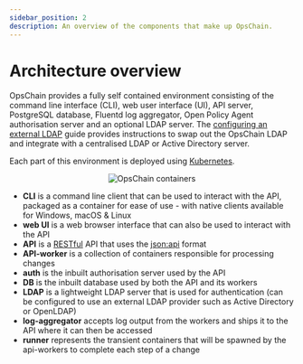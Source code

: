 ```yaml
---
sidebar_position: 2
description: An overview of the components that make up OpsChain.
---
```


# Architecture overview

OpsChain provides a fully self contained environment consisting of the command line interface (CLI), web user interface (UI), API server, PostgreSQL database, Fluentd log aggregator, Open Policy Agent authorisation server and an optional LDAP server. The [configuring an external LDAP](../operations/opschain-ldap.md#configuring-an-external-ldap) guide provides instructions to swap out the OpsChain LDAP and integrate with a centralised LDAP or Active Directory server.

Each part of this environment is deployed using [Kubernetes](https://kubernetes.io/).

<p align='center'>
  <img alt='OpsChain containers' src={require('!url-loader!./opschain-release-containers.svg').default} />
</p>

- **CLI** is a command line client that can be used to interact with the API, packaged as a container for ease of use - with native clients available for Windows, macOS & Linux
- **web UI** is a web browser interface that can also be used to interact with the API
- **API** is a [RESTful](https://en.wikipedia.org/wiki/Representational_state_transfer) API that uses the [json:api](https://jsonapi.org/) format
- **API-worker** is a collection of containers responsible for processing changes
- **auth** is the inbuilt authorisation server used by the API
- **DB** is the inbuilt database used by both the API and its workers
- **LDAP** is a lightweight LDAP server that is used for authentication (can be configured to use an external LDAP provider such as Active Directory or OpenLDAP)
- **log-aggregator** accepts log output from the workers and ships it to the API where it can then be accessed
- **runner** represents the transient containers that will be spawned by the api-workers to complete each step of a change
